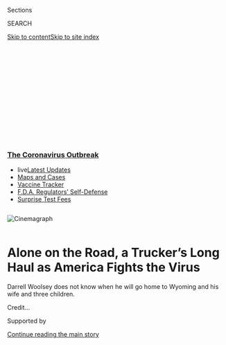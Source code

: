 <div id="app">

<div>

<div>

<div>

<div class="NYTAppHideMasthead css-ikk3s8 e1suatyy0">

<div class="section css-133zg39 e1suatyy2">

<div class="css-eph4ug er09x8g0">

<div class="css-6n7j50">

</div>

<span class="css-1dv1kvn">Sections</span>

<div class="css-10488qs">

<span class="css-1dv1kvn">SEARCH</span>

</div>

[Skip to content](#site-content)[Skip to site
index](#site-index)

</div>

<div class="css-10698na e1huz5gh0">

</div>

</div>

</div>

</div>

<div data-aria-hidden="false">

<div id="site-content" data-role="main">

<div>

<div class="css-1aor85t" style="opacity:0.000000001;z-index:-1;visibility:hidden">

<div class="css-1hqnpie">

<div class="css-epjblv">

<span class="css-17xtcya">[U.S.](/section/us)</span><span class="css-x15j1o">|</span><span class="css-fwqvlz">Alone
on the Road, a Trucker’s Long Haul as America Fights the
Virus</span>

</div>

<div class="css-k008qs">

<div class="css-1iwv8en">

<span class="css-18z7m18"></span>

<div>

</div>

</div>

<span class="css-1n6z4y">https://nyti.ms/3buBFvt</span>

<div class="css-1705lsu">

<div class="css-4xjgmj">

<div class="css-4skfbu" data-role="toolbar" data-aria-label="Social Media Share buttons, Save button, and Comments Panel with current comment count" data-testid="share-tools">

  - 
  - 
  - 
  - 
    
    <div class="css-6n7j50">
    
    </div>

  - 

</div>

</div>

</div>

</div>

</div>

</div>

<div class="css-11qgg8s">

<div class="css-l9svim">

### [<span class="css-pa1jbp"><span class="css-1rxm0ex">The Coronavirus</span><span class="css-1rxm0ex"> Outbreak</span></span>](https://www.nytimes3xbfgragh.onion/news-event/coronavirus?name=styln-coronavirus-national&region=TOP_BANNER&block=storyline_menu_recirc&action=click&pgtype=Article&impression_id=1eb6d220-f52e-11ea-bbd6-6f8cd97bf3d0&variant=undefined)

  - <span class="css-1qkutce"><span class="css-12clwdu">live</span>[Latest
    Updates](https://www.nytimes3xbfgragh.onion/2020/09/12/world/covid-19-coronavirus.html?name=styln-coronavirus-national&region=TOP_BANNER&block=storyline_menu_recirc&action=click&pgtype=Article&impression_id=1eb6d221-f52e-11ea-bbd6-6f8cd97bf3d0&variant=undefined)</span>
  - <span class="css-1qkutce">[Maps and
    Cases](https://www.nytimes3xbfgragh.onion/interactive/2020/us/coronavirus-us-cases.html?name=styln-coronavirus-national&region=TOP_BANNER&block=storyline_menu_recirc&action=click&pgtype=Article&impression_id=1eb6f930-f52e-11ea-bbd6-6f8cd97bf3d0&variant=undefined)</span>
  - <span class="css-1qkutce">[Vaccine
    Tracker](https://www.nytimes3xbfgragh.onion/interactive/2020/science/coronavirus-vaccine-tracker.html?name=styln-coronavirus-national&region=TOP_BANNER&block=storyline_menu_recirc&action=click&pgtype=Article&impression_id=1eb6f931-f52e-11ea-bbd6-6f8cd97bf3d0&variant=undefined)</span>
  - <span class="css-1qkutce">[F.D.A. Regulators’
    Self-Defense](https://www.nytimes3xbfgragh.onion/2020/09/10/us/politics/fda-coronavirus-vaccine.html?name=styln-coronavirus-national&region=TOP_BANNER&block=storyline_menu_recirc&action=click&pgtype=Article&impression_id=1eb6f932-f52e-11ea-bbd6-6f8cd97bf3d0&variant=undefined)</span>
  - <span class="css-1qkutce">[Surprise Test
    Fees](https://www.nytimes3xbfgragh.onion/2020/09/09/upshot/coronavirus-surprise-test-fees.html?name=styln-coronavirus-national&region=TOP_BANNER&block=storyline_menu_recirc&action=click&pgtype=Article&impression_id=1eb6f933-f52e-11ea-bbd6-6f8cd97bf3d0&variant=undefined)</span>

</div>

</div>

<div id="fullBleedHeaderContent">

<div class="css-9fsmc8">

<div class="sizeFull css-1vxzd3j">

<div class="css-m5hpv3" style="width:100%;overflow:hidden">

<div class="css-122y91a">

![Cinemagraph](https://static01.graylady3jvrrxbe.onion/images/2020/03/28/autossell/darrell_still/darrell_still-superJumbo.jpg)

</div>

</div>

</div>

</div>

<div class="css-1aqq9tq">

<div class="css-1vkm6nb ehdk2mb0">

# Alone on the Road, a Trucker’s Long Haul as America Fights the Virus

</div>

Darrell Woolsey does not know when he will go home to Wyoming and his
wife and three
children.

</div>

<div class="css-nwzfg5 e1gnum310">

<span class="css-1f9pvn2 us"></span><span class="css-cnj6d5 e1z0qqy90" itemprop="copyrightHolder"><span class="css-1ly73wi e1tej78p0">Credit...</span><span><span></span></span></span>

</div>

<div id="sponsor-wrapper" class="css-1hyfx7x">

<div id="sponsor-slug" class="css-19vbshk">

Supported by

</div>

[Continue reading the main
story](#after-sponsor)

<div id="sponsor" class="ad sponsor-wrapper" style="text-align:center;height:100%;display:block">

</div>

<div id="after-sponsor">

</div>

</div>

<div class="css-1wx1auc e1gnum311">

<div class="css-18e8msd">

<div class="css-vp77d3 epjyd6m0">

<div class="css-1baulvz">

By [<span class="css-1baulvz last-byline" itemprop="name">John
Branch</span>](https://www.nytimes3xbfgragh.onion/by/john-branch)

Photographs by
<span class="css-1baulvz last-byline" itemprop="name">Terry
Ratzlaff</span>

Video by <span class="css-1baulvz last-byline" itemprop="name">Darrell
Woolsey</span>

</div>

</div>

  - 
    
    <div class="css-ld3wwf e16638kd2">
    
    March 28,
    2020
    
    </div>

  - 
    
    <div class="css-4xjgmj">
    
    <div class="css-d8bdto" data-role="toolbar" data-aria-label="Social Media Share buttons, Save button, and Comments Panel with current comment count" data-testid="share-tools">
    
      - 
      - 
      - 
      - 
        
        <div class="css-6n7j50">
        
        </div>
    
      - 
    
    </div>
    
    </div>

</div>

</div>

</div>

<div class="section meteredContent css-1r7ky0e" name="articleBody" itemprop="articleBody">

<div class="css-1fanzo5 StoryBodyCompanionColumn">

<div class="css-53u6y8">

Like so many other long-haul truckers, pumping wares of a gasping
economy through the arteries of the nation’s highway system, Darrell
Woolsey sees the changing landscape through his windshield.

Self-isolated in the cab of his 2016 Freightliner, a twin mattress
behind him and the world out front, Mr. Woolsey moves from one load to
the next, one truck stop to another, a game of dot-to-dot to keep
business churning.

In the past two weeks, as the coronavirus spread across the country and
forced most everyone into hiding, Mr. Woolsey picked up recycled plastic
from [Jack Daniel’s](https://www.jackdaniels.com/en-us/visit-us) in
Tennessee and delivered it to [Trex](https://www.trex.com/our-company/),
maker of composite decks, in Virginia. He carried massive steel buckets
for [Bobcat](https://www.bobcat.com/index) excavators from North Dakota
to Georgia. He hauled rolls of brown paper from Alabama to Texas,
[radiator coils](https://superradiatorcoils.com/our-company) for
furnaces and air-conditioners from Virginia to Iowa.

He wonders if the truckload of trees he picked up at a Tennessee nursery
and delivered to five Home Depots in Minnesota and North Dakota got sold
and planted before the storm of coronavirus hit.

</div>

</div>

<div class="css-1fanzo5 StoryBodyCompanionColumn">

<div class="css-53u6y8">

For now, he will keep on trucking, rumbling through these times in a
diesel-powered cocoon of glass and steel, a Lhasa apso named Rusty by
his side, Clorox wipes on the dash. He and other truckers are bringing
the goods so that the rest of us can stay put.

Mr. Woolsey does not know when he will go home to Cheyenne, Wyo., where
he has a wife and three children.

“I’m quarantined, even though I’m moving around,” he said. “So I might
as well keep working, as long as I can.”

</div>

</div>

<div class="css-79elbk" data-testid="photoviewer-wrapper">

<div class="css-z3e15g" data-testid="photoviewer-wrapper-hidden">

</div>

<div class="css-1a48zt4 ehw59r15" data-testid="photoviewer-children">

![<span class="css-16f3y1r e13ogyst0" data-aria-hidden="true">“I’m
quarantined, even though I’m moving around,” said Darrell Woolsey. “So I
might as well keep working, as long as I
can.”</span>](https://static01.graylady3jvrrxbe.onion/images/2020/03/27/us/00VIRUS-trucker-woolsey/merlin_171049398_9e55708b-ce22-4f41-b36b-a5b0c8684556-articleLarge.jpg?quality=75&auto=webp&disable=upscale)

</div>

</div>

<div class="css-1fanzo5 StoryBodyCompanionColumn">

<div class="css-53u6y8">

Truckers are already familiar with the type of self-isolation now facing
millions of Americans — being confined to small spaces, disconnected
from family and friends, unsure what the days ahead will bring.
Loneliness is part of the job, even as the world passes by.

</div>

</div>

<div class="css-1fanzo5 StoryBodyCompanionColumn">

<div class="css-53u6y8">

Interaction is limited to waves and gestures, some pleasantries with
shipping clerks, small talk at the truck
stop.

<div id="NYT_MAIN_CONTENT_1_REGION" class="css-9tf9ac">

<div>

<div id="styln-covid-updates-world" class="section interactive-content interactive-size-medium css-1ftcdic">

<div class="css-17ih8de interactive-body">

<div id="styln-briefing-block" data-asset-id="QXJ0aWNsZTpueXQ6Ly9hcnRpY2xlLzJiYjYwYTJiLTY3NjItNTg3NC1iMGVhLWY4NzRhMjE3NTQyZA==">

<div class="briefing-block-header-section">

# [Latest Updates: The Coronavirus Outbreak](https://www.nytimes3xbfgragh.onion/2020/09/11/world/covid-19-coronavirus.html?action=click&pgtype=Article&state=default&region=MAIN_CONTENT_1&context=storylines_live_updates)

<div class="briefing-block-ts">

Updated 2020-09-12T12:04:20.515Z

</div>

</div>

  - [Fauci cautions the virus could disrupt life in the U.S. until
    ‘maybe even towards the end
    of 2021.’](https://www.nytimes3xbfgragh.onion/2020/09/11/world/covid-19-coronavirus.html?action=click&pgtype=Article&state=default&region=MAIN_CONTENT_1&context=storylines_live_updates#link-dfb8a16)
  - [From Asia to Africa, China promotes its vaccine candidates to win
    friends.](https://www.nytimes3xbfgragh.onion/2020/09/11/world/covid-19-coronavirus.html?action=click&pgtype=Article&state=default&region=MAIN_CONTENT_1&context=storylines_live_updates#link-7104d154)
  - [The other way the virus will kill:
    hunger.](https://www.nytimes3xbfgragh.onion/2020/09/11/world/covid-19-coronavirus.html?action=click&pgtype=Article&state=default&region=MAIN_CONTENT_1&context=storylines_live_updates#link-393ad215)

<div class="briefing-block-footer">

<div class="briefing-block-footer-meta">

[See more
updates](https://www.nytimes3xbfgragh.onion/2020/09/11/world/covid-19-coronavirus.html?action=click&pgtype=Article&state=default&region=MAIN_CONTENT_1&context=storylines_live_updates)

</div>

<div class="briefing-block-briefinglinks">

<span>More live coverage:</span>
[Markets](https://www.nytimes3xbfgragh.onion/live/2020/09/11/business/stock-market-today-coronavirus?action=click&pgtype=Article&state=default&region=MAIN_CONTENT_1&context=storylines_live_updates)

</div>

</div>

</div>

</div>

</div>

</div>

</div>

Almost all of a day’s 24 hours, awake and asleep, are spent in the cab.
When he is parked, and closes the curtains to the outside world, he is
in full quarantine. He calls home. He cooks on his George Foreman grill.
He watches DVDs. He posts [videos to his YouTube
channel](https://www.youtube.com/channel/UCYS35akf4CO2BP-iw70caKA). He
sleeps on the little mattress.

“I live in something smaller than a jail cell all the time,” Mr. Woolsey
said. “I hear other people complaining, and I’m like, get over it.
There’s lots of us living like this all the time, coronavirus or not.”

He is not sure how long he can outrun the virus, or its effects on the
trucking business. Fewer overseas shipments into the ports mean fewer
trucks needed to haul them into the nation’s interior. Slowing
production and falling revenues for American companies will trickle into
the thinning bloodstream of transportation.

“Trucking is just booming, and we’ve got to move stuff to restock Costco
and Walmart and all the grocery stores,” said Todd Amen, chief executive
of [American Truck Business Services,](https://www.atbs.com/about-us)
which provides financial services for drivers. “That’s happening right
now,” he said. “It just depends on how long this lasts.”

By at least one gauge, the industry appears to be holding steady. Travel
Centers of America, which has more than 260 truck stops in the United
States, said that its sales of diesel, which powers most large trucks,
had a double-digit spike in early March.

Sales have settled in recent days to “positive low-single digits, year
over year,” chief executive Jon Pertchik said. Predicting the next few
weeks, he said, is difficult.

</div>

</div>

<div class="css-1fanzo5 StoryBodyCompanionColumn">

<div class="css-53u6y8">

“We’re struggling to put any certainty into an uncertain time,” Mr.
Pertchik said.

There are more than three million truckers in the United States,
according to an industry trade group, the [American Trucking
Associations](https://www.trucking.org/economics-and-industry-data), and
about 1.8 million of them are classified by the [U.S. Bureau of Labor
Statistics](https://www.bls.gov/oes/current/oes533032.htm) as operators
of heavy trucks or tractor-trailers.

</div>

</div>

<div>

</div>

<div class="css-1fanzo5 StoryBodyCompanionColumn">

<div class="css-53u6y8">

That includes [all
types](http://www.alltrucking.com/faq/truck-job-types/), from dry vans
making short hauls to tankers carrying liquids. Intermodal truckers
carry shipping containers on their backs, from seaports to inland
distribution centers. Reefer drivers haul refrigerated products of all
kinds.

</div>

</div>

<div class="css-79elbk" data-testid="photoviewer-wrapper">

<div class="css-z3e15g" data-testid="photoviewer-wrapper-hidden">

</div>

<div class="css-1a48zt4 ehw59r15" data-testid="photoviewer-children">

<div class="css-1xdhyk6 erfvjey0">

<span class="css-1ly73wi e1tej78p0">Image</span>

<div class="css-zjzyr8">

<div data-testid="lazyimage-container" style="height:290px">

</div>

</div>

</div>

<span class="css-16f3y1r e13ogyst0" data-aria-hidden="true">Mr.
Woolsey’s truck is second from the right at a truck stop in Sioux
Falls, S.D.</span>

</div>

</div>

<div class="css-1fanzo5 StoryBodyCompanionColumn">

<div class="css-53u6y8">

Mr. Woolsey, 52, is among several hundred thousand truckers who [own and
operate their own
vehicles.](https://www.ooida.com/MediaCenter/trucking-facts.asp) He
leases his truck and trailer to a company called [Turquoise
Trucking](https://turquoisetruck.com/), based in Iowa. It finds him
loads, stays in touch with him through a dispatcher, and gives him 85
percent of the negotiated rate. He pays the expenses, such as fuel and
maintenance.

<div id="NYT_MAIN_CONTENT_2_REGION" class="css-9tf9ac">

<div>

</div>

</div>

He is also a childhood friend of mine. He worked as a disc jockey for a
long time, owned a small radio station in Wyoming, then started over
again about a decade ago as a truck driver. He always loved to drive. We
had not been in touch for years when he texted last weekend.

“Don’t know if this is still a good number for you,” he wrote, and it
turned out he was in Little Rock, waiting to deliver a load of paper, at
a time that most of us were sheltered in place.

</div>

</div>

<div class="css-1fanzo5 StoryBodyCompanionColumn">

<div class="css-53u6y8">

Truck drivers are on the move, maybe more than workers in any
profession. Social distancing is only a problem when you stop and get
out of the cab, which might only be a couple of times a day.

“It’s only when I walk past a couple of people to go use a bathroom, or
interact with a shipper or receiver,” Mr. Woolsey said. Truckers, at
least male truckers, save empty bottles to limit their bathroom stops,
he said. Maybe now more than ever.

But if they contract the virus, truckers can spread it over long
distances. And truckers represent an at-risk group — mostly older males,
typically with more underlying health issues than the general
population. They are more than twice as likely to be obese and to smoke,
[studies
suggest.](https://www.ncbi.nlm.nih.gov/pmc/articles/PMC4511102/) Few
have health insurance.

Mr. Woolsey is more concerned about the coronavirus affecting his
family, not him, but he has noticed the precautions unspooling across
the country.

</div>

</div>

<div>

</div>

<div class="css-1fanzo5 StoryBodyCompanionColumn">

<div class="css-53u6y8">

He first noticed that truck stops had stopped using “rollergrillers,”
those self-serve hot-dog cookers, a couple of weeks ago. Their dining
rooms began closing to everything but takeout. Fast-food places were
limited to drive-through orders, no help to a trucker.

Weigh stations seemed to be waving truckers through without as much
personal contact as usual. Shippers and receivers were closing their
waiting rooms to truckers, posting signs to ask them to stay in their
cabs while goods were loaded and unloaded.

</div>

</div>

<div class="css-1fanzo5 StoryBodyCompanionColumn">

<div class="css-53u6y8">

At [Super Radiator Coils](https://www.superradiatorcoils.com/) in
Richmond this past week, they asked truckers to take a squirt of hand
sanitizer when entering the office.

Even if Mr. Woolsey is the last trucker on the highway, there are
federal limits on how far he can go — generally, 11 hours of driving in
a 14-hour window each day. Driving time is logged and inspected.

</div>

</div>

<div class="css-cfo9c3">

</div>

<div class="css-1fanzo5 StoryBodyCompanionColumn">

<div class="css-53u6y8">

He split the 1,000 miles from Virginia to Iowa into two shifts, pulling
over to sleep through an afternoon. Rested, and with his legal clock
reset, he drove through the night to deliver coils — “probably the
innards to an A.C. unit or something,” he said — at
the[Lennox](https://www.lennox.com/about) factory in Marshalltown, Iowa.

Most of the trips the past two weeks earned him $2 a mile, pretty
standard and about double what he needs to cover costs.

But one run last week, a load of flooring headed from Georgia to New
Jersey, was canceled at the last minute. The trip to Iowa earned him
about $1.29 per mile.

“When that flooring load canceled on me, I thought maybe they just don’t
need flooring right now,” he said. “But that low rate this week? I don’t
know.”

</div>

</div>

<div class="css-1fanzo5 StoryBodyCompanionColumn">

<div class="css-53u6y8">

But Mr. Woolsey is determined to see how the economics play out. His
world bends with the elasticity of supply and demand. Maybe shipping
will slow. Maybe truckers will park themselves.

He was waiting in Mobile, Ala., last week when another trucker said he
was giving up and going back home to wait out the coronavirus.

“If there aren’t that many loads out there, but still a lot of trucks
wanting loads, the rates will plummet. And I won’t make much money,” Mr.
Woolsey said.

Traffic in American cities [has almost
disappeared](https://www.nytimes3xbfgragh.onion/interactive/2020/03/22/climate/coronavirus-usa-traffic.html),
but he is a master at avoiding traffic anyway. The sensation that the
country was shutting down struck him in the dark of rural Tennessee,
where all-night gas stations were closed.

“It’s the middle of the night that things feel a little more ‘Mad
Maxy,’” he said.

Last we spoke, Mr. Woolsey was somewhere west of Sioux Falls, S.D. He
had dropped off a truckload of fertilizer and was arranging three more
loads before the weekend.

The curtains were open, the sun was shining, and Rusty was riding
shotgun. Not everyone in this country was staying in place.

Niraj Chokshi contributed reporting.

</div>

</div>

<div>

</div>

</div>

<div>

</div>

<div>

</div>

<div>

</div>

<div>

<div id="bottom-wrapper" class="css-1ede5it">

<div id="bottom-slug" class="css-l9onyx">

Advertisement

</div>

[Continue reading the main
story](#after-bottom)

<div id="bottom" class="ad bottom-wrapper" style="text-align:center;height:100%;display:block;min-height:90px">

</div>

<div id="after-bottom">

</div>

</div>

</div>

</div>

</div>

## Site Index

<div>

</div>

## Site Information Navigation

  - [© <span>2020</span> <span>The New York Times
    Company</span>](https://help.nytimes3xbfgragh.onion/hc/en-us/articles/115014792127-Copyright-notice)

<!-- end list -->

  - [NYTCo](https://www.nytco.com/)
  - [Contact
    Us](https://help.nytimes3xbfgragh.onion/hc/en-us/articles/115015385887-Contact-Us)
  - [Work with us](https://www.nytco.com/careers/)
  - [Advertise](https://nytmediakit.com/)
  - [T Brand Studio](http://www.tbrandstudio.com/)
  - [Your Ad
    Choices](https://www.nytimes3xbfgragh.onion/privacy/cookie-policy#how-do-i-manage-trackers)
  - [Privacy](https://www.nytimes3xbfgragh.onion/privacy)
  - [Terms of
    Service](https://help.nytimes3xbfgragh.onion/hc/en-us/articles/115014893428-Terms-of-service)
  - [Terms of
    Sale](https://help.nytimes3xbfgragh.onion/hc/en-us/articles/115014893968-Terms-of-sale)
  - [Site
    Map](https://spiderbites.nytimes3xbfgragh.onion)
  - [Help](https://help.nytimes3xbfgragh.onion/hc/en-us)
  - [Subscriptions](https://www.nytimes3xbfgragh.onion/subscription?campaignId=37WXW)

</div>

</div>

</div>

</div>
